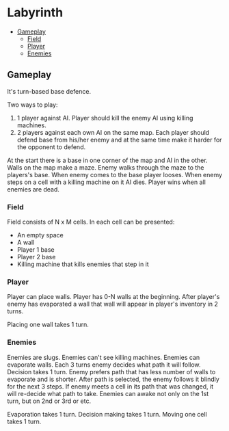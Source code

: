 # Labyrinth #

* [Gameplay](#gameplay)
    * [Field](#field)
    * [Player](#player)
    * [Enemies](#enemies)

<h2 id="gameplay">Gameplay</h2>

It's turn-based base defence.

Two ways to play:
1.	1 player against AI. Player should kill the enemy AI using killing machines.
2.	2 players against each own AI on the same map. Each player should defend base from his/her enemy and at the same time make it harder for the opponent to defend.

At the start there is a base in one corner of the map and AI in the other. Walls on the map make a maze.
Enemy walks through the maze to the players's base. When enemy comes to the base player looses. When enemy steps on a cell with a killing machine on it AI dies.
Player wins when all enemies are dead.

<h3 id="field">Field</h3>

Field consists of N x M cells. In each cell can be presented:
* An empty space
* A wall
* Player 1 base
* Player 2 base
* Killing machine that kills enemies that step in it

<h3 id="player">Player</h3>

Player can place walls. Player has 0-N walls at the beginning. After player's enemy has evaporated a wall that wall will appear in player's inventory in 2 turns.

Placing one wall takes 1 turn.

<h3 id="enemies">Enemies</h3>

Enemies are slugs. Enemies can't see killing machines. Enemies can evaporate walls. Each 3 turns enemy decides what path it will follow. Decision takes 1 turn. Enemy prefers path that has less number of walls to evaporate and is shorter.
After path is selected, the enemy follows it blindly for the next 3 steps. If enemy meets a cell in its path that was changed, it will re-decide what path to take.
Enemies can awake not only on the 1st turn, but on 2nd or 3rd or etc.

Evaporation takes 1 turn.
Decision making takes 1 turn.
Moving one cell takes 1 turn.